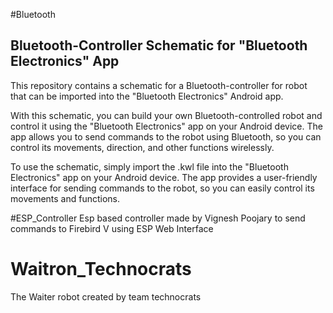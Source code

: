 #Bluetooth
## Bluetooth-Controller  Schematic for "Bluetooth Electronics" App
This repository contains a schematic for a Bluetooth-controller for robot that can be imported into the "Bluetooth Electronics" Android app. 

With this schematic, you can build your own Bluetooth-controlled robot and control it using the "Bluetooth Electronics" app on your Android device. The app allows you to send commands to the robot using Bluetooth, so you can control its movements, direction, and other functions wirelessly.

To use the schematic, simply import the .kwl file into the "Bluetooth Electronics" app on your Android device. The app provides a user-friendly interface for sending commands to the robot, so you can easily control its movements and functions.

#ESP_Controller
Esp based controller made by Vignesh Poojary to send commands to Firebird V using ESP Web Interface

# Waitron_Technocrats
The Waiter robot created by team technocrats 
